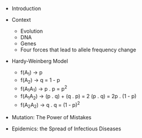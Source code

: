 - Introduction

- Context

  - Evolution
  - DNA
  - Genes
  - Four forces that lead to allele frequency change

- Hardy-Weinberg Model

  - f(A<sub>1</sub>) → p
  - f(A<sub>2</sub>) → q = 1 - p
  - f(A<sub>1</sub>A<sub>1</sub>) → p . p = p<sup>2</sup>
  - f(A<sub>1</sub>A<sub>2</sub>) → (p . q) + (q . p) = 2 (p . q) = 2p . (1 - p)
  - f(A<sub>2</sub>A<sub>2</sub>) → q . q = (1 - p)<sup>2</sup>

- Mutation: The Power of Mistakes

- Epidemics: the Spread of Infectious Diseases
